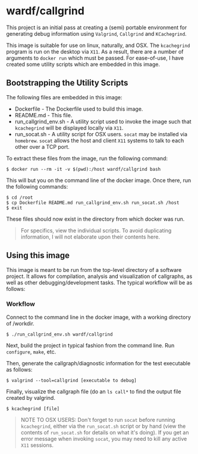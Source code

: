 # wardf/callgrind


This project is an initial pass at creating a (semi) portable environment for generating debug information using `Valgrind`, `Callgrind` and `KCachegrind`. 

This image is suitable for use on linux, naturally, and OSX.  The `kcachegrind` program is run on the desktop via `X11`.  As a result, there are a number of arguments to `docker run` which must be passed.  For ease-of-use, I have created some utility scripts which are embedded in this image.

## Bootstrapping the Utility Scripts

The following files are embedded in this image:

* Dockerfile - The Dockerfile used to build this image.
* README.md - This file.
* run_callgrind_env.sh - A utility script used to invoke the image such that `kcachegrind` will be displayed locally via `X11`.  
* run_socat.sh - A utility script for OSX users.  `socat` may be installed via `homebrew`.  `socat` allows the host and client `X11` systems to talk to each other over a TCP port.

To extract these files from the image, run the following command:

    $ docker run --rm -it -v $(pwd):/host wardf/callgrind bash
    
This will but you on the command line of the docker image.  Once there, run the following commands:

    $ cd /root
    $ cp Dockerfile README.md run_callgrind_env.sh run_socat.sh /host
    $ exit
    
These files should now exist in the directory from which docker was run.

> For specifics, view the individual scripts. To avoid duplicating information, I will not elaborate upon their contents here.

## Using this image

This image is meant to be run from the top-level directory of a software project.  It allows for compilation, analysis and visualization of callgraphs, as well as other debugging/development tasks.  The typical workflow will be as follows:

### Workflow

Connect to the command line in the docker image, with a working directory of /workdir.

    $ ./run_callgrind_env.sh wardf/callgrind 
    
Next, build the project in typical fashion from the command line. Run `configure`, `make`, etc.


Then, generate the callgraph/diagnostic information for the test executable as follows:

	$ valgrind --tool=callgrind [executable to debug] 
	
Finally, visualize the callgraph file (do an `ls call*` to find the output file created by valgrind.

    $ kcachegrind [file]
    
> NOTE TO OSX USERS: Don't forget to run `socat` before running `kcachegrind`, either via the `run_socat.sh` script or by hand (view the contents of `run_socat.sh` for details on what it's doing).  If you get an error message when invoking `socat`, you may need to kill any active `X11` sessions.